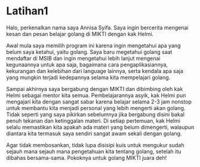 # Latihan1

Halo, perkenalkan nama saya Annisa Syifa. Saya ingin bercerita mengenai kesan dan pesan belajar golang di MIKTI dengan kak Helmi. 

Awal mula saya memilih program ini karena ingin mengetahui apa yang belum saya ketahui, yaitu golang. Saya baru megetahui golang saat mendaftar di MSIB dan ingin mengetahui lebih lanjut mengenai kegunaannya untuk apa saja, bagaimana cara pengaplikasiannya, kekurangan dan kelebihan dari language lainnya, serta kendala apa saja yang mungkin terjadi kedepannya selama kita mempelajari golang.

Sampai akhirnya saya bergabung dengan MIKTI dan dibimbing oleh kak Helmi sebagai mentor kita semua. Pembelajarannya asyik, kak Helmi pun mengajari kita dengan sangat sabar karena belajar selama 2-3 jam nonstop untuk membantu kita menjadi personal yang lebih mengerti akan golang. Tidak seperti yang saya pikirkan sebelumnya jika bergabung disini bakal penuh tekanan dan ketinggalan materi. Di setiap pertemuan, kak Helmi selalu memastikan kita apakah ada materi yang belum dimengerti, walaupun diantara kita termasuk saya sendiri sangat awam sekali dengan golang.

Agar tidak membosankan, tidak lupa disisipi kuis untuk mengukur sudah sejauh mana sejauh mana pengetahuan kita tentang golang, setelah itu dibahas bersama-sama. Pokoknya untuk golang MIKTI juara deh!
